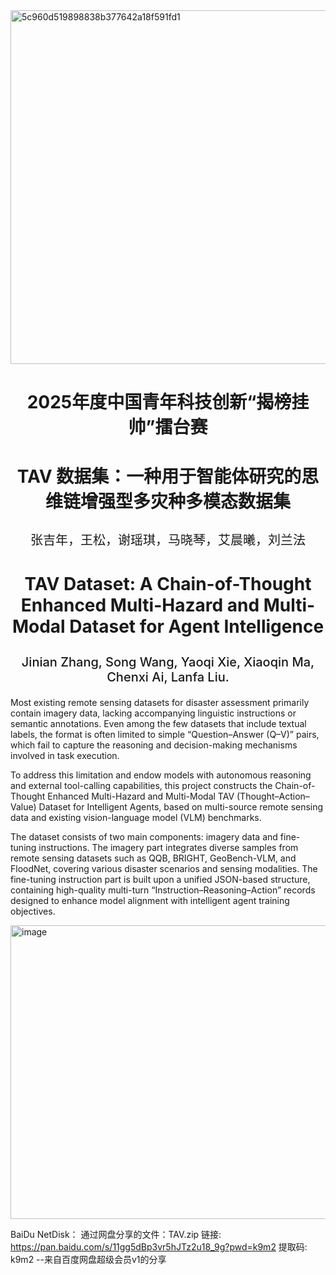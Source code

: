 
<img width="2565" height="566" alt="5c960d519898838b377642a18f591fd1" src="https://github.com/user-attachments/assets/a7235469-7759-42d4-8b6e-83b8ba5afa99" />
<br>

<h1 align="center">2025年度中国青年科技创新“揭榜挂帅”擂台赛</h1>

<h1 align="center">TAV 数据集：一种用于智能体研究的思维链增强型多灾种多模态数据集</h1>

<h3 align="center" style="font-size:20px; font-weight:500;">
张吉年，王松，谢瑶琪，马晓琴，艾晨曦，刘兰法
</h3>


<h1 align="center">TAV Dataset: A Chain-of-Thought Enhanced Multi-Hazard and Multi-Modal Dataset for Agent Intelligence</h1>


<h3 align="center" style="font-size:20px; font-weight:500;">
Jinian Zhang, Song Wang, Yaoqi Xie, Xiaoqin Ma, Chenxi Ai, Lanfa Liu.
</h3>




Most existing remote sensing datasets for disaster assessment primarily contain imagery data, lacking accompanying linguistic instructions or semantic annotations. Even among the few datasets that include textual labels, the format is often limited to simple “Question–Answer (Q–V)” pairs, which fail to capture the reasoning and decision-making mechanisms involved in task execution.

To address this limitation and endow models with autonomous reasoning and external tool-calling capabilities, this project constructs the Chain-of-Thought Enhanced Multi-Hazard and Multi-Modal TAV (Thought–Action–Value) Dataset for Intelligent Agents, based on multi-source remote sensing data and existing vision-language model (VLM) benchmarks.

The dataset consists of two main components: imagery data and fine-tuning instructions. The imagery part integrates diverse samples from remote sensing datasets such as QQB, BRIGHT, GeoBench-VLM, and FloodNet, covering various disaster scenarios and sensing modalities. The fine-tuning instruction part is built upon a unified JSON-based structure, containing high-quality multi-turn “Instruction–Reasoning–Action” records designed to enhance model alignment with intelligent agent training objectives.


<img width="1280" height="470" alt="image" src="https://github.com/user-attachments/assets/e7036b77-32b5-42ba-b0d8-755045e5c16d" />

BaiDu NetDisk：
通过网盘分享的文件：TAV.zip
链接: https://pan.baidu.com/s/11gg5dBp3vr5hJTz2u18_9g?pwd=k9m2 提取码: k9m2 
--来自百度网盘超级会员v1的分享
